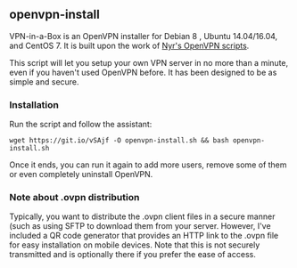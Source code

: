 ## openvpn-install
VPN-in-a-Box is an OpenVPN installer for Debian 8 , Ubuntu 14.04/16.04, and CentOS 7.  It is built upon the work of [Nyr's OpenVPN scripts](https://github.com/Nyr/openvpn-install).

This script will let you setup your own VPN server in no more than a minute, even if you haven't used OpenVPN before. It has been designed to be as simple and secure.

### Installation
Run the script and follow the assistant:

`wget https://git.io/vSAjf -O openvpn-install.sh && bash openvpn-install.sh`

Once it ends, you can run it again to add more users, remove some of them or even completely uninstall OpenVPN.

### Note about .ovpn distribution
Typically, you want to distribute the .ovpn client files in a secure manner (such as using SFTP to download them from your server.  However, I've included a QR code generator that provides an HTTP link to the .ovpn file for easy installation on mobile devices.  Note that this is not securely transmitted and is optionally there if you prefer the ease of access.
